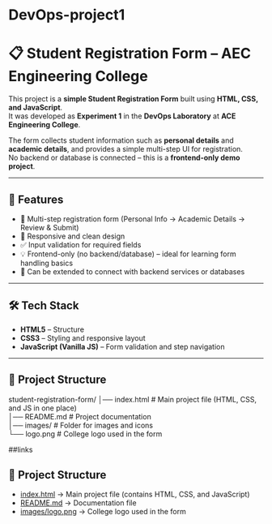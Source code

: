 # DevOps-project1

# 📋 Student Registration Form – AEC Engineering College  

This project is a **simple Student Registration Form** built using **HTML, CSS, and JavaScript**.  
It was developed as **Experiment 1** in the **DevOps Laboratory** at **ACE Engineering College**.  

The form collects student information such as **personal details** and **academic details**, and provides a simple multi-step UI for registration.  
No backend or database is connected – this is a **frontend-only demo project**.

---

## 🚀 Features  
- 📝 Multi-step registration form (Personal Info → Academic Details → Review & Submit)  
- 🎨 Responsive and clean design  
- ✅ Input validation for required fields  
- 💡 Frontend-only (no backend/database) – ideal for learning form handling basics  
- 🔄 Can be extended to connect with backend services or databases  

---

## 🛠️ Tech Stack  
- **HTML5** – Structure  
- **CSS3** – Styling and responsive layout  
- **JavaScript (Vanilla JS)** – Form validation and step navigation  

---

## 📂 Project Structure  

student-registration-form/
│── index.html        # Main project file (HTML, CSS, and JS in one place)  
│── README.md         # Project documentation  
│── images/           # Folder for images and icons  
    └── logo.png      # College logo used in the form  


##links 
## 📂 Project Structure  

- [index.html](./index.html) → Main project file (contains HTML, CSS, and JavaScript)  
- [README.md](./README.md) → Documentation file  
- [images/logo.png](./images/logo.png) → College logo used in the form  

